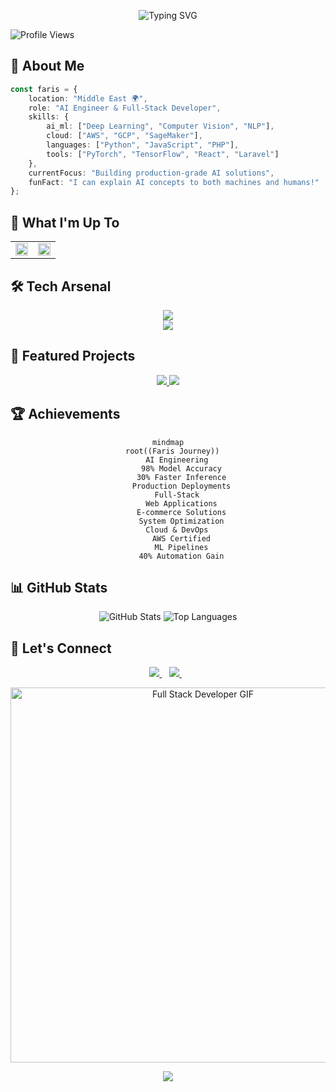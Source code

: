 <div align="center">

![Typing SVG](https://readme-typing-svg.demolab.com?font=Fira+Code&weight=600&size=28&duration=4000&pause=1000&color=2F81F7&center=true&vCenter=true&random=false&width=600&lines=Hello%2C+I'm+Faris+Darwish+%F0%9F%91%8B;AI+Engineer+%F0%9F%A4%96;Full-Stack+Developer+%F0%9F%9A%80;Let's+build+something+amazing!)

</div>

<!-- Profile Views Counter -->
<p align="left">
    <img src="https://komarev.com/ghpvc/?username=Darwee4&label=Profile%20views&color=2F81F7&style=for-the-badge" alt="Profile Views">
</p>

<!-- About Me Section -->
## 🤖 About Me

```typescript
const faris = {
    location: "Middle East 🌍",
    role: "AI Engineer & Full-Stack Developer",
    skills: {
        ai_ml: ["Deep Learning", "Computer Vision", "NLP"],
        cloud: ["AWS", "GCP", "SageMaker"],
        languages: ["Python", "JavaScript", "PHP"],
        tools: ["PyTorch", "TensorFlow", "React", "Laravel"]
    },
    currentFocus: "Building production-grade AI solutions",
    funFact: "I can explain AI concepts to both machines and humans!"
};
```

<!-- Activity Section -->
## 🚀 What I'm Up To

<table>
  <tr>
    <td width="50%">
        <img src="https://github-readme-activity-graph.vercel.app/graph?username=Darwee4&theme=github-compact&hide_border=true&area=true" width="100%">
    </td>
    <td width="50%">
        <img src="https://github-readme-stats.vercel.app/api/top-langs/?username=Darwee4&layout=compact&theme=github_dark&hide_border=true" width="100%">
    </td>
  </tr>
</table>

<!-- Skills Section -->
## 🛠️ Tech Arsenal

<div align="center">

<img src="https://skillicons.dev/icons?i=python,pytorch,tensorflow,aws,react,nodejs,docker,git" /><br>
<img src="https://skillicons.dev/icons?i=js,php,laravel,mysql,gcp,firebase,vscode,github" />

</div>

<!-- Projects Section -->
## 🌟 Featured Projects

<div align="center">
<a href="YOUR_REPO_LINK">
  <img src="https://github-readme-stats.vercel.app/api/pin/?username=XFarisDarwish&repo=YOUR_REPO_NAME&theme=github_dark&hide_border=true" />
</a>
<a href="YOUR_REPO_LINK">
  <img src="https://github-readme-stats.vercel.app/api/pin/?username=XFarisDarwish&repo=YOUR_REPO_NAME&theme=github_dark&hide_border=true" />
</a>
</div>

<!-- Achievements Section -->
## 🏆 Achievements
<div align="center">

```mermaid
mindmap
  root((Faris Journey))
    AI Engineering
      98% Model Accuracy
      30% Faster Inference
      Production Deployments
    Full-Stack
      Web Applications
      E-commerce Solutions
      System Optimization
    Cloud & DevOps
      AWS Certified
      ML Pipelines
      40% Automation Gain
```

</div>

<!-- GitHub Stats Section -->
## 📊 GitHub Stats

<div align="center">
    <p align="center">
  <img src="https://github-readme-stats.vercel.app/api?username=Darwee4&show_icons=true&theme=radical" alt="GitHub Stats" />
  <img src="https://github-readme-stats.vercel.app/api/top-langs/?username=Darwee4&layout=compact&theme=radical" alt="Top Languages" />
    </p>
</div>

<!-- Connect Section -->
## 🤝 Let's Connect

<div align="center">
    <a href="https://linkedin.com/in/XFD">
        <img src="https://img.shields.io/badge/LinkedIn-0077B5?style=for-the-badge&logo=linkedin&logoColor=white">
    </a>&nbsp;&nbsp;
    <a href="mailto:XFarisDarwish@gmail.com">
        <img src="https://img.shields.io/badge/Email-D14836?style=for-the-badge&logo=gmail&logoColor=white">
    </a>&nbsp;&nbsp;
</div>
<p align="center">
  <img src="https://camo.githubusercontent.com/48161854bd8455e9a28fb00b81c3a985611dbedbd1128a41efd949457ffcdc14/68747470733a2f2f6d656469612e74656e6f722e636f6d2f557474433441495459523441414141642f66756c6c2d737461636b2d646576656c6f7065722e676966" alt="Full Stack Developer GIF" width="600" />
</p>
<!-- Fun Footer -->
<div align="center">
    <img src="https://capsule-render.vercel.app/api?type=waving&color=gradient&height=100&section=footer"/>
</div>
